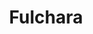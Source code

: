 ---
title: "Fulchara"
title_bn: "ফুলছড়া নদী"
description: "Fulchara river starts from Nandicharan and ends at the Hail haor."
---